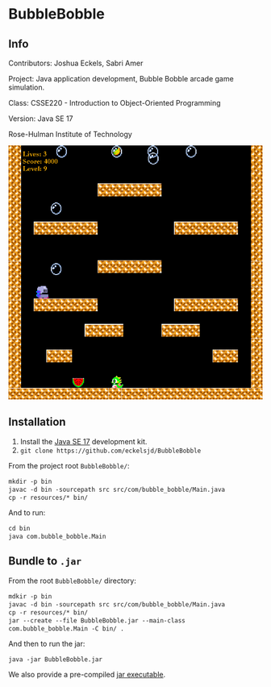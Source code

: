 # BubbleBobble
## Info
Contributors: Joshua Eckels, Sabri Amer

Project: Java application development, Bubble Bobble arcade game simulation.

Class: CSSE220 - Introduction to Object-Oriented Programming

Version: Java SE 17

Rose-Hulman Institute of Technology

![BubbleBobble](doc/bubble-level.png)

## Installation
1. Install the [Java SE 17](https://www.oracle.com/java/technologies/javase/jdk17-archive-downloads.html) development kit.
1. `git clone https://github.com/eckelsjd/BubbleBobble`

From the project root `BubbleBobble/`:
```shell
mkdir -p bin
javac -d bin -sourcepath src src/com/bubble_bobble/Main.java
cp -r resources/* bin/
```

And to run:
```shell
cd bin
java com.bubble_bobble.Main
```

## Bundle to `.jar`
From the root `BubbleBobble/` directory:
```shell
mdkir -p bin
javac -d bin -sourcepath src src/com/bubble_bobble/Main.java
cp -r resources/* bin/
jar --create --file BubbleBobble.jar --main-class com.bubble_bobble.Main -C bin/ .
```

And then to run the jar:
```shell
java -jar BubbleBobble.jar
```

We also provide a pre-compiled [jar executable](BubbleBobble.jar).
